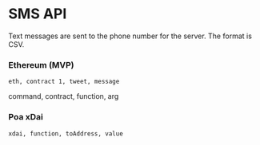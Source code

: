 # SMS API

Text messages are sent to the phone number for the server. The format is CSV.

### Ethereum (MVP)

`eth, contract 1, tweet, message`

command, contract, function, arg

### Poa xDai

`xdai, function, toAddress, value`

